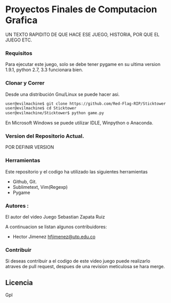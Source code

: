 # Proyectos Finales de Computacion Grafica
 UN TEXTO RAPIDITO DE QUE HACE ESE JUEGO, HISTORIA, POR QUE EL JUEGO ETC.


### Requisitos
Para ejecutar este juego, solo se debe  tener pygame en su ultima version 1.9.1, python 2.7, 3.3 funcionara bien.


### Clonar y Correr

Desde una distribución  Gnu/Linux se puede hacer asi.
```sh
user@evilmachine$ git clone https://github.com/Red-Flag-RIP/Sticktower
user@evilmachine$ cd Sticktower
user@evilmachine/Sticktower$ python game.py
```
En Microsoft Windows se puede utilizar IDLE, Winpython o Anaconda.

### Version del Repositorio Actual.
POR DEFINIR VERSION

### Herramientas 
Este repositorio y el codigo ha utilizado las siguientes herramientas
* Github, Git.
* Sublimetext, Vim(Regexp)
* Pygame


### Autores :
El autor del video Juego Sebastian Zapata Ruiz 

A continuacion se listan algunos contribuidores:
* Hector Jimenez                  <hfjimenez@utp.edu.co>


### Contribuir
Si deseas contribuir  a el codigo de este video juego puede realizarlo  atraves de pull request, despues de una revision meticulosa
se hara merge.

Licencia
----
Gpl

